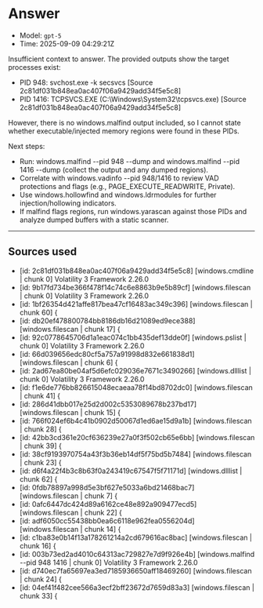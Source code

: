 # Answer
- Model: `gpt-5`
- Time: 2025-09-09 04:29:21Z

Insufficient context to answer. The provided outputs show the target processes exist:
- PID 948: svchost.exe -k secsvcs [Source 2c81df031b848ea0ac407f06a9429add34f5e5c8]
- PID 1416: TCPSVCS.EXE (C:\Windows\System32\tcpsvcs.exe) [Source 2c81df031b848ea0ac407f06a9429add34f5e5c8]

However, there is no windows.malfind output included, so I cannot state whether executable/injected memory regions were found in these PIDs.

Next steps:
- Run: windows.malfind --pid 948 --dump and windows.malfind --pid 1416 --dump (collect the output and any dumped regions).
- Correlate with windows.vadinfo --pid 948/1416 to review VAD protections and flags (e.g., PAGE_EXECUTE_READWRITE, Private).
- Use windows.hollowfind and windows.ldrmodules for further injection/hollowing indicators.
- If malfind flags regions, run windows.yarascan against those PIDs and analyze dumped buffers with a static scanner.

---
## Sources used
- [id: 2c81df031b848ea0ac407f06a9429add34f5e5c8] [windows.cmdline | chunk 0] Volatility 3 Framework 2.26.0
- [id: 9b17fd734be366f478f14c74c6e8863b9e5b89cf] [windows.filescan | chunk 0] Volatility 3 Framework 2.26.0
- [id: 1bf26354d421affe817bea47cf16483ac349c396] [windows.filescan | chunk 60] {
- [id: db20ef478800784bb8186db16d21089ed9ece388] [windows.filescan | chunk 17] {
- [id: 92c0778645706d1a1eac074c1bb435def13dde0f] [windows.pslist | chunk 0] Volatility 3 Framework 2.26.0
- [id: 66d039656edc80cf5a757a91998d832e661838d1] [windows.filescan | chunk 6] {
- [id: 2ad67ea80be04af5d6efc029036e7671c3490266] [windows.dlllist | chunk 0] Volatility 3 Framework 2.26.0
- [id: f1e6de776bb826615048ecaeaa78f14bd8702dc0] [windows.filescan | chunk 41] {
- [id: 286d41dbb017e25d2d002c5353089678b237bd17] [windows.filescan | chunk 15] {
- [id: 766f024ef6b4c41b0902d50067d1ed6ae15d9a1b] [windows.filescan | chunk 28] {
- [id: 42bb3cd361e20cf636239e27a0f3f502cb65e6bb] [windows.filescan | chunk 39] {
- [id: 38cf9193970754a43f3b36eb14df5f75bd5b7484] [windows.filescan | chunk 23] {
- [id: d6f4a22f4b3c8b63f0a243419c67547f5f71171d] [windows.dlllist | chunk 62] {
- [id: 0fdb78897a998d5e3bf627e5033a6bd21468bac7] [windows.filescan | chunk 7] {
- [id: 0afc6447dc424d89a6162ce48e892a909477ecd5] [windows.filescan | chunk 22] {
- [id: adf6050cc55438bb0ea6c6118e962fea0556204d] [windows.filescan | chunk 14] {
- [id: c1ba83e0b14f13a178261214a2cd679616ac8bac] [windows.filescan | chunk 16] {
- [id: 003b73ed2ad4010c64313ac729827e7d9f926e4b] [windows.malfind --pid 948 1416 | chunk 0] Volatility 3 Framework 2.26.0
- [id: d740ec7fa65697ea3ed7185936650aff18469260] [windows.filescan | chunk 24] {
- [id: 04ef41f482cee566a3ecf2bff23672d7659d83a3] [windows.filescan | chunk 33] {
